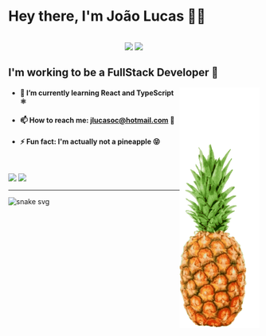 # Hey there, I'm João Lucas 👋🍍

<br>

<div align="center">
  <img src="http://github-readme-streak-stats.herokuapp.com?user=abacaxiguy&theme=radical&hide_border=true&date_format=j%20M%5B%20Y%5D" width="41.5%">
  <img src="http://github-profile-summary-cards.vercel.app/api/cards/profile-details?username=abacaxiguy&theme=radical" width="57.7%">
</div>


## I'm working to be a FullStack Developer 💪

<img align="right" class="giphy-embed" src='https://raw.githubusercontent.com/abacaxiguy/abacaxiguy/main/img/pineapple.gif'>

-   #### 🌱 I’m currently learning React and TypeScript ⚛️
-   #### 📫 How to reach me: jlucasoc@hotmail.com 📧
-   #### ⚡ Fun fact: I'm actually not a <b>pineapple</b> 😝

<br>

![](https://github-readme-stats.vercel.app/api?username=abacaxiguy&show_icons=true&theme=radical&count_private=true&include_all_commits=true)
![](https://github-readme-stats.vercel.app/api/top-langs/?username=abacaxiguy&layout=compact&theme=radical)

<hr>

![snake svg](https://github.com/abacaxiguy/abacaxiguy/blob/output/github-contribution-grid-snake.svg)

<br>
